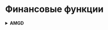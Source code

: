 # Финансовые функции

<details><summary><b>AMGD</b></summary>
<br><b>AMGD(Стоимость, Остаточнаястоимость, Времяэксплуатации, Период)</b>
<ul>
   <li> Аргументы, числовые выражения.
</ul>
Возвращает годовую амортизацию имущества для указанного периода.<br><br>
</details>
